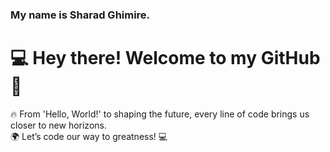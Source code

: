 ### My name is Sharad Ghimire. 
# 💻 Hey there! Welcome to my GitHub 👋

🔥 From 'Hello, World!' to shaping the future, every line of code brings us closer to new horizons.  
🌍 Let’s code our way to greatness! 💻  


